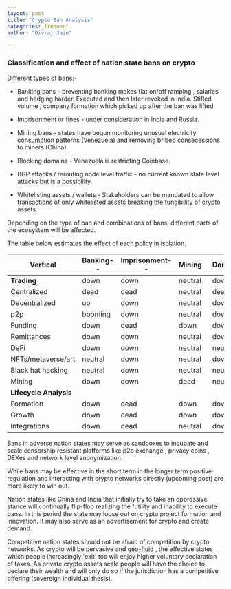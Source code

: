 ```yaml
---
layout: post
title: "Crypto Ban Analysis"
categories: frequent
author: "Divraj Jain"

---
```


### Classification and effect of nation state bans on crypto


Different types of bans:-

- Banking bans - preventing banking makes fiat on/off ramping , salaries and hedging harder. Executed and then later revoked in India. Stifled volume , company formation which picked up after the ban was lifted.

- Imprisonment or fines - under consideration in India and Russia.

- Mining bans  - states have begun monitoring unusual electricity consumption patterns (Venezuela) and removing bribed consecessions to miners (China).

- Blocking domains - Venezuela is restricting Coinbase. 

- BGP attacks / rerouting node level traffic - no current known state level attacks but is a possibility. 

- Whitelisting assets / wallets - Stakeholders can be mandated to allow transactions of only whitelisted assets breaking the fungibility of crypto assets.

Depending on the type of ban and combinations of bans, different parts of the ecosystem will be affected.

The table below estimates the effect of each policy in isolation.

| Vertical  		 |Banking--|Imprisonment--|Mining  |Domains  |Network Level  |Whitelisting--|
|--------------------|---------|-------|----------|-----------|------|---------|
|**Trading**  		 |down   |down |neutral |down   |down|down   |
|	Centralized      |dead   |dead |neutral |dead   |dead|down	 |
|	Decentralized  	 |up   	 |down |neutral |down   |down|neutral
|	p2p              |booming|down |neutral |down   |down|up|
|Funding             |down   |dead |down   	|down   |down|down|
|Remittances		 |down   |down |neutral |down   |down|neutral|
|DeFi   			 |down   |down |neutral |neutral|down|neutral|
|NFTs/metaverse/art  |neutral|down |neutral |down   |down|neutral|
|Black hat hacking   |neutral|down |neutral |neutral|down|neutral|
|Mining              |down   |down |dead    |neutral|dead|down   |
|**Lifecycle Analysis**|    |	|	|	|	|
|Formation           |down|dead|down|down|down|down|
|Growth      		 |down|dead|down|down|down|down|
|Integrations		 |down|dead|neutral|down|down|down|


Bans in adverse nation states may serve as sandboxes to incubate and scale censorship resistant platforms like p2p exchange , privacy coins ,  DEXes and network level anonymization. 

While bans may be effective in the short term in the longer term positive regulation and interacting with crypto networks directly (upcoming post) are more likely to win out.

Nation states like China and India that initially try to take an oppressive stance will continually flip-flop realizing the futility and inability to execute bans. In this period the state may loose out on crypto project formation and innovation. It may also serve as an advertisement for crypto and create demand.

Competitive nation states should not be afraid of competition by crypto networks. As crypto will be pervasive and [geo-fluid](http://www.divraj.com/posts/crypto-geo-fluidity) , the effective states which people increasingly 'exit' too will enjoy higher voluntary declaration of taxes. As private crypto assets scale people will have the choice to declare their wealth and will only do so if the jurisdiction has a competitive offering (sovereign individual thesis). 
 



